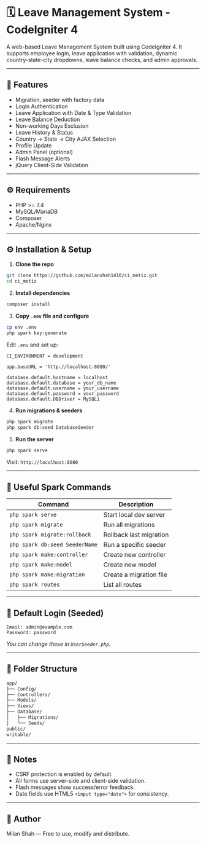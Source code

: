 # 🗓️ Leave Management System - CodeIgniter 4

A web-based Leave Management System built using CodeIgniter 4. It supports employee login, leave application with validation, dynamic country-state-city dropdowns, leave balance checks, and admin approvals.

---

## 🚀 Features
- Migration, seeder with factory data
- Login Authentication
- Leave Application with Date & Type Validation
- Leave Balance Deduction
- Non-working Days Exclusion
- Leave History & Status
- Country → State → City AJAX Selection
- Profile Update
- Admin Panel (optional)
- Flash Message Alerts
- jQuery Client-Side Validation

---

## ⚙️ Requirements

- PHP >= 7.4
- MySQL/MariaDB
- Composer
- Apache/Nginx

---

## ⚙️ Installation & Setup

1. **Clone the repo**

```bash
git clone https://github.com/milanshah1410/ci_metiz.git
cd ci_metiz
```

2. **Install dependencies**

```bash
composer install
```

3. **Copy `.env` file and configure**

```bash
cp env .env
php spark key:generate
```

Edit `.env` and set up:

```dotenv
CI_ENVIRONMENT = development

app.baseURL = 'http://localhost:8080/'

database.default.hostname = localhost
database.default.database = your_db_name
database.default.username = your_username
database.default.password = your_password
database.default.DBDriver = MySQLi
```

4. **Run migrations & seeders**

```bash
php spark migrate
php spark db:seed DatabaseSeeder
```

5. **Run the server**

```bash
php spark serve
```

Visit: `http://localhost:8080`

---

## 🧪 Useful Spark Commands

| Command                         | Description                     |
| ------------------------------ | ------------------------------- |
| `php spark serve`              | Start local dev server          |
| `php spark migrate`            | Run all migrations              |
| `php spark migrate:rollback`   | Rollback last migration         |
| `php spark db:seed SeederName` | Run a specific seeder           |
| `php spark make:controller`    | Create new controller           |
| `php spark make:model`         | Create new model                |
| `php spark make:migration`     | Create a migration file         |
| `php spark routes`             | List all routes                 |

---

## 👤 Default Login (Seeded)

```text
Email: admin@example.com
Password: password
```

_You can change these in `UserSeeder.php`._

---

## 📁 Folder Structure

```bash
app/
├── Config/
├── Controllers/
├── Models/
├── Views/
├── Database/
│   ├── Migrations/
│   └── Seeds/
public/
writable/
```

---

## 📌 Notes

- CSRF protection is enabled by default.
- All forms use server-side and client-side validation.
- Flash messages show success/error feedback.
- Date fields use HTML5 `<input type="date">` for consistency.

---

## 📜 Author

Milan Shah — Free to use, modify and distribute.


